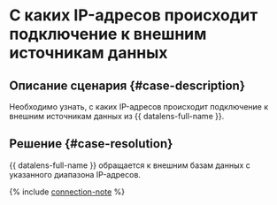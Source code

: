 # С каких IP-адресов происходит подключение к внешним источникам данных


## Описание сценария {#case-description}

Необходимо узнать, с каких IP-адресов происходит подключение к внешним источникам данных из {{ datalens-full-name }}.

## Решение {#case-resolution}

{{ datalens-full-name }} обращается к внешним базам данных с указанного диапазона IP-адресов.

{% include [connection-note](../../../_includes/datalens/datalens-connection-note.md) %}